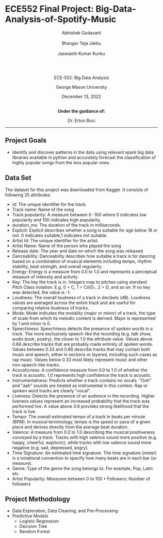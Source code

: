 # ECE552 Final Project: Big-Data-Analysis-of-Spotify-Music
<div align="center">
    
Abhishek Godavarti<br><br>Bhargav Teja Jakku<br><br>Jaswanth Kumar Kunku

<br><br>

ECE-552: Big Data Analysis

George Mason University

December 13, 2022

<br><strong>Under the guidance of:</strong>

Dr. Erton Boci
</div>

---


## Project Goals
- Identify and discover patterns in the data using relevant spark big data libraries available in python and accurately forecast the classification of highly popular songs from the less popular ones.


## Data Set
The dataset for this project was downloaded from Kaggle .It consists of following 25 attributes:

- id: The unique identifier for the track.
- Track name: Name of the song
- Track popularity: A measure between 0 -100 where 0 indicates low popularity and 100 indicates high popularity.
- duration_ms: The duration of the track in milliseconds.
- Explicit: Explicit describes whether a song is suitable for age below 18 or not. 0 indicates suitable,1 indicates not suitable.
- Artist Id: The unique identifier for the artist.
- Artist Name: Name of the person who played the song
- Release date: The year and date on which the song was released.
- Danceability: Danceability describes how suitable a track is for dancing based on a combination of musical elements including tempo, rhythm stability, beat strength, and overall regularity.
- Energy: Energy is a measure from 0.0 to 1.0 and represents a perceptual measure of intensity and activity.
- Key: The key the track is in. Integers map to pitches using standard Pitch Class notation. E.g. 0 = C, 1 = C♯/D♭, 2 = D, and so on. If no key was detected, the value is -1.
- Loudness: The overall loudness of a track in decibels (dB). Loudness values are averaged across the entire track and are useful for comparing relative loudness of tracks.
- Mode: Mode indicates the modality (major or minor) of a track, the type of scale from which its melodic content is derived. Major is represented by 1 and minor is 0.
- Speechiness: Speechiness detects the presence of spoken words in a track. The more exclusively speech-like the recording (e.g. talk show, audio book, poetry), the closer to 1.0 the attribute value. Values above 0.66 describe tracks that are probably made entirely of spoken words. Values between 0.33 and 0.66 describe tracks that may contain both music and speech, either in sections or layered, including such cases as rap music. Values below 0.33 most likely represent music and other non-speech-like tracks.
- Acousticness: A confidence measure from 0.0 to 1.0 of whether the track is acoustic. 1.0 represents high confidence the track is acoustic
- Instrumentalness: Predicts whether a track contains no vocals. "Ooh" and "aah" sounds are treated as instrumental in this context. Rap or spoken word tracks are clearly "vocal".
- Liveness: Detects the presence of an audience in the recording. Higher liveness values represent an increased probability that the track was performed live. A value above 0.8 provides strong likelihood that the track is live.
- Tempo: The overall estimated tempo of a track in beats per minute (BPM). In musical terminology, tempo is the speed or pace of a given piece and derives directly from the average beat duration.
- Valence: A measure from 0.0 to 1.0 describing the musical positiveness conveyed by a track. Tracks with high valence sound more positive (e.g. happy, cheerful, euphoric), while tracks with low valence sound more negative (e.g. sad, depressed, angry).
- Time Signature: An estimated time signature. The time signature (meter) is a notational convention to specify how many beats are in each bar (or measure).
- Genre: Type of the genre the song belongs to. For example, Pop, Latin etc.
- Artist Popularity: Measusre between 0 to 100
• Followers: Number of followers

## Project Methodology
-   Data Exploration, Data Cleaning, and Pre-Processing
-   Predictive Models
    -   Logistic Regression
    -   Decision Tree
    -   Random Forest
